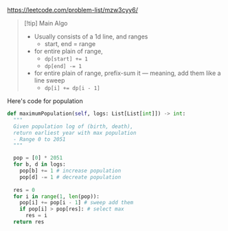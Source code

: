 https://leetcode.com/problem-list/mzw3cyy6/ 

> [!tip] Main Algo 
> - Usually consists of a 1d line, and ranges
>   - start, end = range
> - for entire plain of range,
>   - `dp[start] += 1`
>   - `dp[end] -= 1`
> - for entire plain of range, prefix-sum it — meaning, add them like a line sweep
>   - `dp[i] += dp[i - 1]`


Here's code for population

```python
def maximumPopulation(self, logs: List[List[int]]) -> int:
  """
  Given population log of (birth, death),
  return earliest year with max population
  - Range 0 to 2051
  """

  pop = [0] * 2051
  for b, d in logs:
    pop[b] += 1 # increase population
    pop[d] -= 1 # decreate population
  
  res = 0
  for i in range(1, len(pop)):
    pop[i] += pop[i - 1] # sweep add them
    if pop[i] > pop[res]: # select max
      res = i
  return res
```

